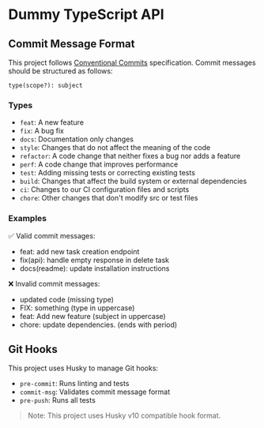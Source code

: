 # Dummy TypeScript API

## Commit Message Format

This project follows [Conventional Commits](https://www.conventionalcommits.org/) specification. Commit messages should be structured as follows:

```
type(scope?): subject
```

### Types
- `feat`: A new feature
- `fix`: A bug fix
- `docs`: Documentation only changes
- `style`: Changes that do not affect the meaning of the code
- `refactor`: A code change that neither fixes a bug nor adds a feature
- `perf`: A code change that improves performance
- `test`: Adding missing tests or correcting existing tests
- `build`: Changes that affect the build system or external dependencies
- `ci`: Changes to our CI configuration files and scripts
- `chore`: Other changes that don't modify src or test files

### Examples
✅ Valid commit messages:
- feat: add new task creation endpoint
- fix(api): handle empty response in delete task
- docs(readme): update installation instructions

❌ Invalid commit messages:
- updated code (missing type)
- FIX: something (type in uppercase)
- feat: Add new feature (subject in uppercase)
- chore: update dependencies. (ends with period)

## Git Hooks

This project uses Husky to manage Git hooks:

- `pre-commit`: Runs linting and tests
- `commit-msg`: Validates commit message format
- `pre-push`: Runs all tests

> Note: This project uses Husky v10 compatible hook format. 